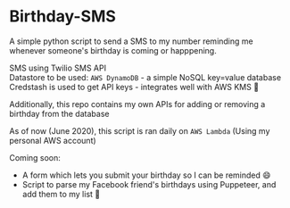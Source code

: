 # Birthday-SMS
A simple python script to send a SMS to my number reminding me whenever someone's birthday is coming or happpening.

SMS using Twilio SMS API <br>
Datastore to be used: `AWS DynamoDB` - a simple NoSQL key=value database <br>
Credstash is used to get API keys - integrates well with AWS KMS 🧼 <br>

Additionally, this repo contains my own APIs for adding or removing a birthday from the database

As of now (June 2020), this script is ran daily on `AWS Lambda` (Using my personal AWS account)

Coming soon:
- A form which lets you submit your birthday so I can be reminded 😄
- Script to parse my Facebook friend's birthdays using Puppeteer, and add them to my list 🧠
